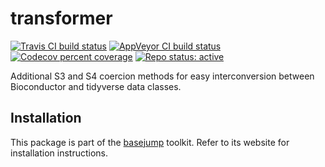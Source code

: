 # transformer

[![Travis CI build status](https://travis-ci.com/steinbaugh/transformer.svg?branch=master)](https://travis-ci.com/steinbaugh/transformer)
[![AppVeyor CI build status](https://ci.appveyor.com/api/projects/status/is5x2avlk98hrhg5/branch/master?svg=true)](https://ci.appveyor.com/project/mjsteinbaugh/transformer/branch/master)
[![Codecov percent coverage](https://codecov.io/gh/steinbaugh/transformer/branch/master/graph/badge.svg)](https://codecov.io/gh/steinbaugh/transformer)
[![Repo status: active](https://www.repostatus.org/badges/latest/active.svg)](https://www.repostatus.org/#active)

Additional S3 and S4 coercion methods for easy interconversion between Bioconductor and tidyverse data classes.

## Installation

This package is part of the [basejump][] toolkit. Refer to its website for installation instructions.

[basejump]: https://steinbaugh.com/basejump/
